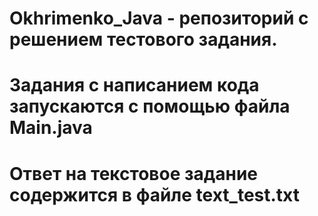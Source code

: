 # Okhrimenko_Java - репозиторий с решением тестового задания.

# Задания с написанием кода запускаются с помощью файла Main.java

# Ответ на текстовое задание содержится в файле text_test.txt
